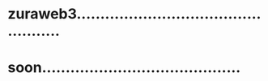# zuraweb3..................................................
# soon..........................................
